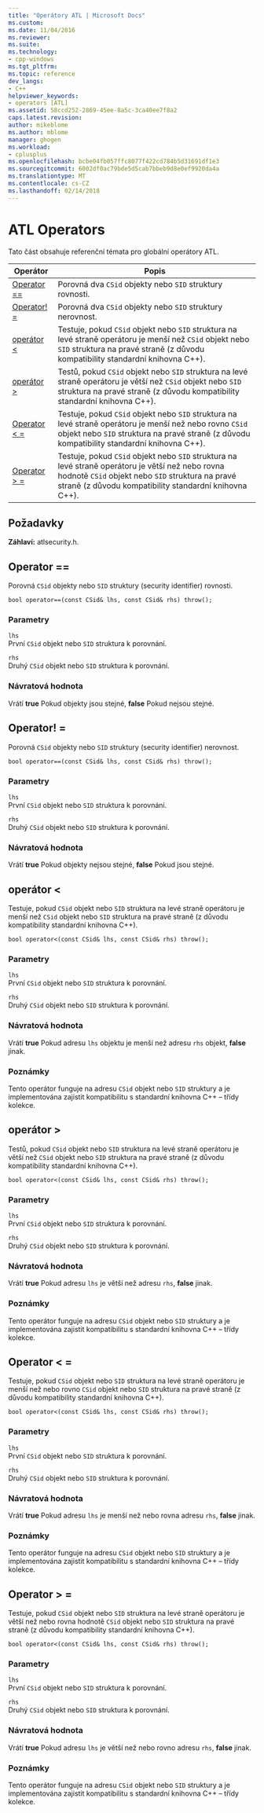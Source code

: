 ```yaml
---
title: "Operátory ATL | Microsoft Docs"
ms.custom: 
ms.date: 11/04/2016
ms.reviewer: 
ms.suite: 
ms.technology:
- cpp-windows
ms.tgt_pltfrm: 
ms.topic: reference
dev_langs:
- C++
helpviewer_keywords:
- operators [ATL]
ms.assetid: 58ccd252-2869-45ee-8a5c-3ca40ee7f8a2
caps.latest.revision: 
author: mikeblome
ms.author: mblome
manager: ghogen
ms.workload:
- cplusplus
ms.openlocfilehash: bcbe04fb057ffc8077f422cd784b5d31691df1e3
ms.sourcegitcommit: 6002df0ac79bde5d5cab7bbeb9d8e0ef9920da4a
ms.translationtype: MT
ms.contentlocale: cs-CZ
ms.lasthandoff: 02/14/2018
---
```

# <a name="atl-operators"></a>ATL Operators
Tato část obsahuje referenční témata pro globální operátory ATL.  
  
|Operátor|Popis|  
|--------------|-----------------|  
|[Operator ==](#operator_eq_eq)|Porovná dva `CSid` objekty nebo `SID` struktury rovnosti.|  
|[Operator! =](#operator_neq)|Porovná dva `CSid` objekty nebo `SID` struktury nerovnost.|  
|[operátor <](#operator_lt)|Testuje, pokud `CSid` objekt nebo `SID` struktura na levé straně operátoru je menší než `CSid` objekt nebo `SID` struktura na pravé straně (z důvodu kompatibility standardní knihovna C++).|  
|[operátor >](#operator_gt)|Testů, pokud `CSid` objekt nebo `SID` struktura na levé straně operátoru je větší než `CSid` objekt nebo `SID` struktura na pravé straně (z důvodu kompatibility standardní knihovna C++).|  
|[Operator < =](#operator_lt__eq)|Testuje, pokud `CSid` objekt nebo `SID` struktura na levé straně operátoru je menší než nebo rovno `CSid` objekt nebo `SID` struktura na pravé straně (z důvodu kompatibility standardní knihovna C++).|  
|[Operator > =](#operator_gt__eq)|Testuje, pokud `CSid` objekt nebo `SID` struktura na levé straně operátoru je větší než nebo rovna hodnotě `CSid` objekt nebo `SID` struktura na pravé straně (z důvodu kompatibility standardní knihovna C++).|  
  
## <a name="requirements"></a>Požadavky  
 **Záhlaví:** atlsecurity.h.  
  
##  <a name="operator_eq_eq">Operator ==</a>  
 Porovná `CSid` objekty nebo `SID` struktury (security identifier) rovnosti.  
  
```   
bool operator==(const CSid& lhs, const CSid& rhs) throw(); 
```  
  
### <a name="parameters"></a>Parametry  
 `lhs`  
 První `CSid` objekt nebo `SID` struktura k porovnání.  
  
 `rhs`  
 Druhý `CSid` objekt nebo `SID` struktura k porovnání.  
  
### <a name="return-value"></a>Návratová hodnota  
 Vrátí **true** Pokud objekty jsou stejné, **false** Pokud nejsou stejné.  
  
##  <a name="operator_neq">Operator! =</a>  
 Porovná `CSid` objekty nebo `SID` struktury (security identifier) nerovnost.  
  
```   
bool operator==(const CSid& lhs, const CSid& rhs) throw(); 
```  
  
### <a name="parameters"></a>Parametry  
 `lhs`  
 První `CSid` objekt nebo `SID` struktura k porovnání.  
  
 `rhs`  
 Druhý `CSid` objekt nebo `SID` struktura k porovnání.  
  
### <a name="return-value"></a>Návratová hodnota  
 Vrátí **true** Pokud objekty nejsou stejné, **false** Pokud jsou stejné.  
  
##  <a name="operator_lt">operátor <</a>  
 Testuje, pokud `CSid` objekt nebo `SID` struktura na levé straně operátoru je menší než `CSid` objekt nebo `SID` struktura na pravé straně (z důvodu kompatibility standardní knihovna C++).  
  
```   
bool operator<(const CSid& lhs, const CSid& rhs) throw(); 
```  
  
### <a name="parameters"></a>Parametry  
 `lhs`  
 První `CSid` objekt nebo `SID` struktura k porovnání.  
  
 `rhs`  
 Druhý `CSid` objekt nebo `SID` struktura k porovnání.  
  
### <a name="return-value"></a>Návratová hodnota  
 Vrátí **true** Pokud adresu `lhs` objektu je menší než adresu `rhs` objekt, **false** jinak.  
  
### <a name="remarks"></a>Poznámky  
 Tento operátor funguje na adresu `CSid` objekt nebo `SID` struktury a je implementována zajistit kompatibilitu s standardní knihovna C++ – třídy kolekce.  
  
##  <a name="operator_gt">operátor ></a>  
 Testů, pokud `CSid` objekt nebo `SID` struktura na levé straně operátoru je větší než `CSid` objekt nebo `SID` struktura na pravé straně (z důvodu kompatibility standardní knihovna C++).  
  
```   
bool operator<(const CSid& lhs, const CSid& rhs) throw(); 
```  
  
### <a name="parameters"></a>Parametry  
 `lhs`  
 První `CSid` objekt nebo `SID` struktura k porovnání.  
  
 `rhs`  
 Druhý `CSid` objekt nebo `SID` struktura k porovnání.  
  
### <a name="return-value"></a>Návratová hodnota  
 Vrátí **true** Pokud adresu `lhs` je větší než adresu `rhs`, **false** jinak.  
  
### <a name="remarks"></a>Poznámky  
 Tento operátor funguje na adresu `CSid` objekt nebo `SID` struktury a je implementována zajistit kompatibilitu s standardní knihovna C++ – třídy kolekce.  
  
##  <a name="operator_lt__eq">Operator < =</a>  
 Testuje, pokud `CSid` objekt nebo `SID` struktura na levé straně operátoru je menší než nebo rovno `CSid` objekt nebo `SID` struktura na pravé straně (z důvodu kompatibility standardní knihovna C++).  
  
```   
bool operator<(const CSid& lhs, const CSid& rhs) throw(); 
```  
  
### <a name="parameters"></a>Parametry  
 `lhs`  
 První `CSid` objekt nebo `SID` struktura k porovnání.  
  
 `rhs`  
 Druhý `CSid` objekt nebo `SID` struktura k porovnání.  
  
### <a name="return-value"></a>Návratová hodnota  
 Vrátí **true** Pokud adresu `lhs` je menší než nebo rovna adresu `rhs`, **false** jinak.  
  
### <a name="remarks"></a>Poznámky  
 Tento operátor funguje na adresu `CSid` objekt nebo `SID` struktury a je implementována zajistit kompatibilitu s standardní knihovna C++ – třídy kolekce.  
  
##  <a name="operator_gt__eq">Operator > =</a>  
 Testuje, pokud `CSid` objekt nebo `SID` struktura na levé straně operátoru je větší než nebo rovna hodnotě `CSid` objekt nebo `SID` struktura na pravé straně (z důvodu kompatibility standardní knihovna C++).  
  
```   
bool operator<(const CSid& lhs, const CSid& rhs) throw(); 
```  
  
### <a name="parameters"></a>Parametry  
 `lhs`  
 První `CSid` objekt nebo `SID` struktura k porovnání.  
  
 `rhs`  
 Druhý `CSid` objekt nebo `SID` struktura k porovnání.  
  
### <a name="return-value"></a>Návratová hodnota  
 Vrátí **true** Pokud adresu `lhs` je větší než nebo rovno adresu `rhs`, **false** jinak.  
  
### <a name="remarks"></a>Poznámky  
 Tento operátor funguje na adresu `CSid` objekt nebo `SID` struktury a je implementována zajistit kompatibilitu s standardní knihovna C++ – třídy kolekce.



